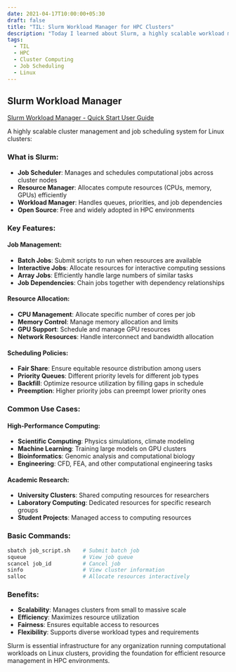 ```yaml
---
date: 2021-04-17T10:00:00+05:30
draft: false
title: "TIL: Slurm Workload Manager for HPC Clusters"
description: "Today I learned about Slurm, a highly scalable workload manager for Linux clusters used in high-performance computing environments for job scheduling and resource management."
tags:
  - TIL
  - HPC
  - Cluster Computing
  - Job Scheduling
  - Linux
---
```


## Slurm Workload Manager

[Slurm Workload Manager - Quick Start User Guide](https://slurm.schedmd.com/quickstart.html)

A highly scalable cluster management and job scheduling system for Linux clusters:

### What is Slurm:
- **Job Scheduler**: Manages and schedules computational jobs across cluster nodes
- **Resource Manager**: Allocates compute resources (CPUs, memory, GPUs) efficiently  
- **Workload Manager**: Handles queues, priorities, and job dependencies
- **Open Source**: Free and widely adopted in HPC environments

### Key Features:

#### **Job Management:**
- **Batch Jobs**: Submit scripts to run when resources are available
- **Interactive Jobs**: Allocate resources for interactive computing sessions
- **Array Jobs**: Efficiently handle large numbers of similar tasks
- **Job Dependencies**: Chain jobs together with dependency relationships

#### **Resource Allocation:**
- **CPU Management**: Allocate specific number of cores per job
- **Memory Control**: Manage memory allocation and limits
- **GPU Support**: Schedule and manage GPU resources
- **Network Resources**: Handle interconnect and bandwidth allocation

#### **Scheduling Policies:**
- **Fair Share**: Ensure equitable resource distribution among users
- **Priority Queues**: Different priority levels for different job types
- **Backfill**: Optimize resource utilization by filling gaps in schedule
- **Preemption**: Higher priority jobs can preempt lower priority ones

### Common Use Cases:

#### **High-Performance Computing:**
- **Scientific Computing**: Physics simulations, climate modeling
- **Machine Learning**: Training large models on GPU clusters
- **Bioinformatics**: Genomic analysis and computational biology
- **Engineering**: CFD, FEA, and other computational engineering tasks

#### **Academic Research:**
- **University Clusters**: Shared computing resources for researchers
- **Laboratory Computing**: Dedicated resources for specific research groups
- **Student Projects**: Managed access to computing resources

### Basic Commands:
```bash
sbatch job_script.sh    # Submit batch job
squeue                  # View job queue
scancel job_id          # Cancel job
sinfo                   # View cluster information
salloc                  # Allocate resources interactively
```

### Benefits:
- **Scalability**: Manages clusters from small to massive scale
- **Efficiency**: Maximizes resource utilization
- **Fairness**: Ensures equitable access to resources
- **Flexibility**: Supports diverse workload types and requirements

Slurm is essential infrastructure for any organization running computational workloads on Linux clusters, providing the foundation for efficient resource management in HPC environments.